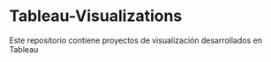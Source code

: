 # Tableau-Visualizations
Este repositorio contiene  proyectos de visualización desarrollados en Tableau
